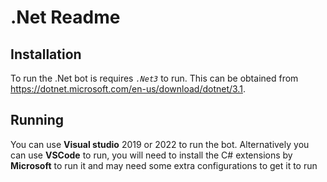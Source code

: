 # .Net Readme

## Installation

To run the .Net bot is requires _`.Net3`_ to run. This can be obtained from https://dotnet.microsoft.com/en-us/download/dotnet/3.1.


## Running

You can use **Visual studio** 2019 or 2022 to run the bot. Alternatively you can use **VSCode** to run, you will need to install the C# extensions by **Microsoft** to run it and may need some extra configurations to get it to run